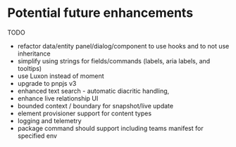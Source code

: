 # Potential future enhancements

TODO


* refactor data/entity panel/dialog/component to use hooks and to not use inheritance
* simplify using strings for fields/commands (labels, aria labels, and tooltips)
* use Luxon instead of moment
* upgrade to pnpjs v3
* enhanced text search - automatic diacritic handling, 
* enhance live relationship UI
* bounded context / boundary for snapshot/live update
* element provisioner support for content types
* logging and telemetry
* package command should support including teams manifest for specified env